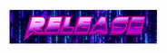 <p align="center>
<a href="https://x.com/xyizko" target=_blank>
<img src="https://raw.githubusercontent.com/xyizko/xo-tagz/refs/heads/main/gfx/a.png">
</a>
</p>
